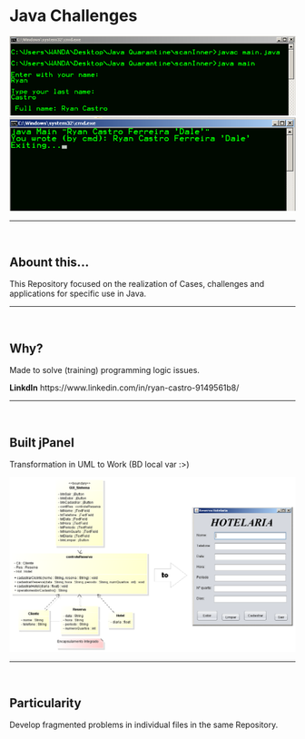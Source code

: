 <h1>Java Challenges</h1>
<img src="img/ScreenS-InnerScanner-on-CMD.PNG">
<img src="img/ScreenS-Param-on-CMD.PNG">

<hr><br>
<h2>Abount this...</h2>
<p>This Repository focused on the realization of Cases, challenges and applications for specific use in Java.</p>

<hr><br>
<h2>Why?</h2>
<p>Made to solve (training) programming logic issues.</p>
<blue><b>LinkdIn</b></blue> https://www.linkedin.com/in/ryan-castro-9149561b8/

<hr><br>
<h2>Built jPanel</h2>
<p>Transformation in UML to Work (BD local var :>) </p>
<img src="reservaHotelaria/astah/Diagrama de Classes.PNG">

<hr><br>
<h2>Particularity</h2>
<p>Develop fragmented problems in individual files in the same Repository.</p>